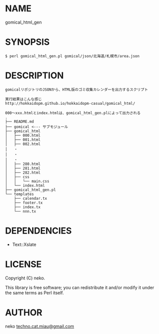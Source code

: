 # NAME

gomical_html_gen

# SYNOPSIS

    $ perl gomical_html_gen.pl gomical/json/北海道/札幌市/area.json

# DESCRIPTION

    gomicalリポジトリのJSONから、HTML版のゴミ収集カレンダーを出力するスクリプト

    実行結果はこんな感じ  
    http://hokkaidopm.github.io/hokkaidopm-casual/gomical_html/

    000〜xxx.htmlとindex.htmlは、gomical_html_gen.plによって出力される
    .
    ├── README.md
    ├── gomical <--- サブモジュール
    ├── gomical_html
    │   ├── 000.html
    │   ├── 001.html
    │   ├── 002.html
    │   ・
    │   ・
    │   ・
    │   ├── 280.html
    │   ├── 281.html
    │   ├── 282.html
    │   ├── css
    │   │   └── main.css
    │   └── index.html
    ├── gomical_html_gen.pl
    └── templates
        ├── calendar.tx
        ├── footer.tx
        ├── index.tx
        └── nnn.tx

# DEPENDENCIES

 - Text::Xslate

# LICENSE

Copyright (C) neko.

This library is free software; you can redistribute it and/or modify
it under the same terms as Perl itself.

# AUTHOR

neko techno.cat.miau@gmail.com
